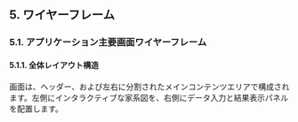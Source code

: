 ## 5. ワイヤーフレーム

### 5.1. アプリケーション主要画面ワイヤーフレーム

#### 5.1.1. 全体レイアウト構造

画面は、ヘッダー、および左右に分割されたメインコンテンツエリアで構成されます。左側にインタラクティブな家系図を、右側にデータ入力と結果表示パネルを配置します。

